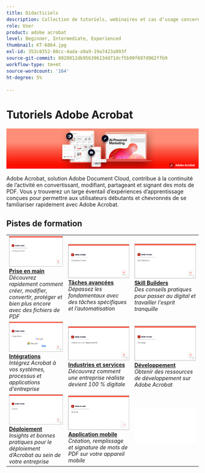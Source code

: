 ```yaml
---
title: Didacticiels
description: Collection de tutoriels, webinaires et cas d’usage concernant Adobe Acrobat
role: User
product: adobe acrobat
level: Beginner, Intermediate, Experienced
thumbnail: KT-6864.jpg
exl-id: 353c8352-88cc-4ada-a9a9-19a7423a993f
source-git-commit: 8028012db95639613dd71dcf5b99f697d962ffb9
workflow-type: tm+mt
source-wordcount: '164'
ht-degree: 5%

---
```


# Tutoriels Adobe Acrobat

![Acrobat Hero Image](assets/Hero_Acrobat.jpg)

Adobe Acrobat, solution Adobe Document Cloud, contribue à la continuité de l’activité en convertissant, modifiant, partageant et signant des mots de PDF. Vous y trouverez un large éventail d’expériences d’apprentissage conçues pour permettre aux utilisateurs débutants et chevronnés de se familiariser rapidement avec Adobe Acrobat.

## Pistes de formation

<table style="table-layout:fixed">
<tr>
  <td>
    <a href="getting-started/getting-started-overview.md">
      <img alt="Prise en main" src="assets/acrobat_title_getting_started.png" />
    </a>
    <div>
    <a href="getting-started/getting-started-overview.md"><strong>Prise en main</strong></a>
    </div>
    <em>Découvrez rapidement comment créer, modifier, convertir, protéger et bien plus encore avec des fichiers de PDF</em>
    <br>
  </td>
  <td>
    <a href="advanced-tasks/advanced-tasks-overview.md">
      <img alt="Tâches avancées" src="assets/acrobat_title_advanced_tasks.png" />
    </a>
    <div>
    <a href="advanced-tasks/advanced-tasks-overview.md"><strong>Tâches avancées</strong></a>
    </div>
    <em>Dépassez les fondamentaux avec des tâches spécifiques et l’automatisation</em>
    <br>
  </td>
  <td>
    <a href="skill-builder/skill-builder-overview.md">
      <img alt="Skill Builder" src="assets/acrobat_title_skill_builder.png" />
    </a>
    <div>
    <a href="skill-builder/skill-builder-overview.md"><strong>Skill Builders</strong></a>
    </div>
    <em>Des conseils pratiques pour passer au digital et travailler l'esprit tranquille</em>
    <br>
  </td>
</tr>
<tr>
  <td>
    <a href="integrate/integrate-overview.md">
      <img alt="Intégrations" src="assets/acrobat_title_integrate.png" />
    </a>
    <div>
    <a href="integrate/integrate-overview.md"><strong>Intégrations</strong></a>
    </div>
    <em>Intégrez Acrobat à vos systèmes, processus et applications d'entreprise</em>
    <br>
  </td>
  <td>
    <a href="industry/industry-overview.md">
      <img alt="Industries et services" src="assets/acrobat_title_industry.png" />
    </a>
    <div>
    <a href="industry/industry-overview.md"><strong>Industries et services</strong></a>
    </div>
    <em>Découvrez comment une entreprise réaliste devient 100 % digitale</em>
    <br>
  </td>  
  <td>
    <a href="develop/develop-overview.md">
      <img alt="Développement" src="assets/acrobat_title_develop.png" />
    </a>
    <div>
    <a href="develop/develop-overview.md"><strong>Développement</strong></a>
    </div>
    <em>Obtenir des ressources de développement sur Adobe Acrobat</em>
    <br>
  </td>
</tr>
<tr>
  <td>
    <a href="deploy/deploy-overview.md">
      <img alt="Déploiement" src="assets/acrobat_title_deploy.png" />
    </a>
    <div>
    <a href="deploy/deploy-overview.md"><strong>Déploiement</strong></a>
    </div>
    <em>Insights et bonnes pratiques pour le déploiement d’Acrobat au sein de votre entreprise</em>
    <br>
  </td>
  <td>
    <a href="mobile/mobile-overview.md">
      <img alt="Application mobile" src="assets/acrobat_title_mobile.png" />
    </a>
    <div>
    <a href="mobile/mobile-overview.md"><strong>Application mobile</strong></a>
    </div>
    <em>Création, remplissage et signature de mots de PDF sur votre appareil mobile</em>
    <br>
  </td>  
  <td>
   <img alt="Espaceur" src="assets/Whitespacer.png" />
    <div>
    <br>
  </td>
</tr>
</table>

